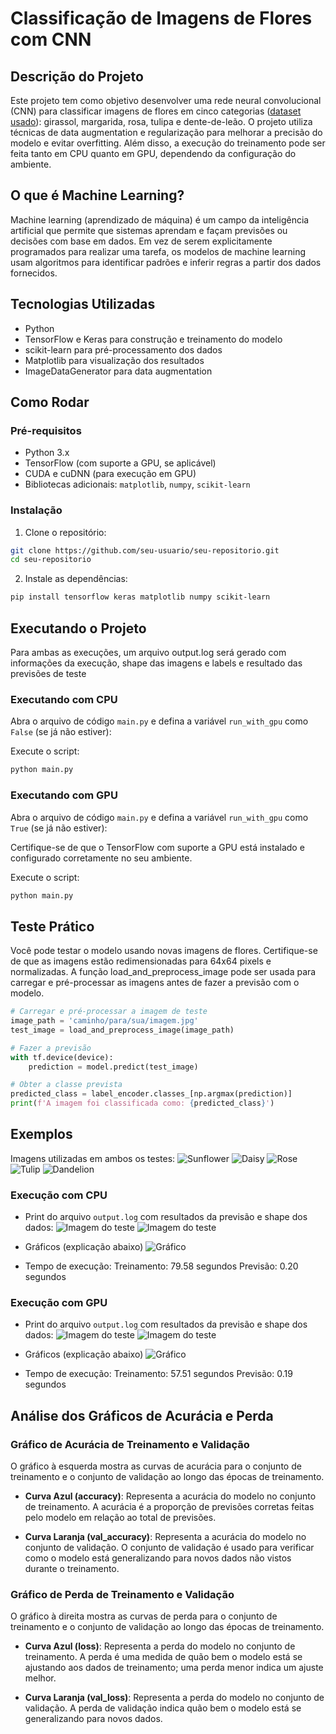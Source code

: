 # Classificação de Imagens de Flores com CNN

## Descrição do Projeto

Este projeto tem como objetivo desenvolver uma rede neural convolucional (CNN) para classificar imagens de flores em cinco categorias ([dataset usado](https://www.kaggle.com/datasets/alxmamaev/flowers-recognition)): girassol, margarida, rosa, tulipa e dente-de-leão. O projeto utiliza técnicas de data augmentation e regularização para melhorar a precisão do modelo e evitar overfitting. Além disso, a execução do treinamento pode ser feita tanto em CPU quanto em GPU, dependendo da configuração do ambiente.

## O que é Machine Learning?

Machine learning (aprendizado de máquina) é um campo da inteligência artificial que permite que sistemas aprendam e façam previsões ou decisões com base em dados. Em vez de serem explicitamente programados para realizar uma tarefa, os modelos de machine learning usam algoritmos para identificar padrões e inferir regras a partir dos dados fornecidos.

## Tecnologias Utilizadas

- Python
- TensorFlow e Keras para construção e treinamento do modelo
- scikit-learn para pré-processamento dos dados
- Matplotlib para visualização dos resultados
- ImageDataGenerator para data augmentation

## Como Rodar

### Pré-requisitos

- Python 3.x
- TensorFlow (com suporte a GPU, se aplicável)
- CUDA e cuDNN (para execução em GPU)
- Bibliotecas adicionais: `matplotlib`, `numpy`, `scikit-learn`

### Instalação

1. Clone o repositório:
```bash
git clone https://github.com/seu-usuario/seu-repositorio.git
cd seu-repositorio
```
2. Instale as dependências:
```bash
pip install tensorflow keras matplotlib numpy scikit-learn
```

## Executando o Projeto

Para ambas as execuções, um arquivo output.log será gerado com informações da execução, shape das imagens e labels e resultado das previsões de teste

### Executando com CPU

Abra o arquivo de código `main.py` e defina a variável `run_with_gpu` como `False` (se já não estiver):

Execute o script:

```bash
python main.py
```

### Executando com GPU

Abra o arquivo de código `main.py` e defina a variável `run_with_gpu` como `True` (se já não estiver):

Certifique-se de que o TensorFlow com suporte a GPU está instalado e configurado corretamente no seu ambiente.

Execute o script:

```bash
python main.py
```

## Teste Prático
Você pode testar o modelo usando novas imagens de flores. Certifique-se de que as imagens estão redimensionadas para 64x64 pixels e normalizadas. A função load_and_preprocess_image pode ser usada para carregar e pré-processar as imagens antes de fazer a previsão com o modelo.

```python
# Carregar e pré-processar a imagem de teste
image_path = 'caminho/para/sua/imagem.jpg'
test_image = load_and_preprocess_image(image_path)

# Fazer a previsão
with tf.device(device):
    prediction = model.predict(test_image)

# Obter a classe prevista
predicted_class = label_encoder.classes_[np.argmax(prediction)]
print(f'A imagem foi classificada como: {predicted_class}')
```

## Exemplos

Imagens utilizadas em ambos os testes:
![Sunflower](images/flowersExamples/sunflower.jpg)
![Daisy](images/flowersExamples/daisy.jpg)
![Rose](images/flowersExamples/rose.jpg)
![Tulip](images/flowersExamples/tulip.jpg)
![Dandelion](images/flowersExamples/dandelion.jpg)


### Execução com CPU
- Print do arquivo `output.log` com resultados da previsão e shape dos dados:
![Imagem do teste](images/CPU/previsaoCPU.png)
![Imagem do teste](images/CPU/shapesCPU.png)

- Gráficos (explicação abaixo)
![Gráfico](images/CPU/graficoCPU.png)

- Tempo de execução:
Treinamento: 79.58 segundos
Previsão: 0.20 segundos

### Execução com GPU
- Print do arquivo `output.log` com resultados da previsão e shape dos dados:
![Imagem do teste](images/GPU/previsaoGPU.png)
![Imagem do teste](images/GPU/shapesGPU.png)

- Gráficos (explicação abaixo)
![Gráfico](images/GPU/graficoGPU.png)

- Tempo de execução:
Treinamento: 57.51 segundos
Previsão: 0.19 segundos

## Análise dos Gráficos de Acurácia e Perda

### Gráfico de Acurácia de Treinamento e Validação

O gráfico à esquerda mostra as curvas de acurácia para o conjunto de treinamento e o conjunto de validação ao longo das épocas de treinamento.

- **Curva Azul (accuracy)**: Representa a acurácia do modelo no conjunto de treinamento. A acurácia é a proporção de previsões corretas feitas pelo modelo em relação ao total de previsões.
  
- **Curva Laranja (val_accuracy)**: Representa a acurácia do modelo no conjunto de validação. O conjunto de validação é usado para verificar como o modelo está generalizando para novos dados não vistos durante o treinamento.

### Gráfico de Perda de Treinamento e Validação

O gráfico à direita mostra as curvas de perda para o conjunto de treinamento e o conjunto de validação ao longo das épocas de treinamento.

- **Curva Azul (loss)**: Representa a perda do modelo no conjunto de treinamento. A perda é uma medida de quão bem o modelo está se ajustando aos dados de treinamento; uma perda menor indica um ajuste melhor.
  
- **Curva Laranja (val_loss)**: Representa a perda do modelo no conjunto de validação. A perda de validação indica quão bem o modelo está se generalizando para novos dados.
